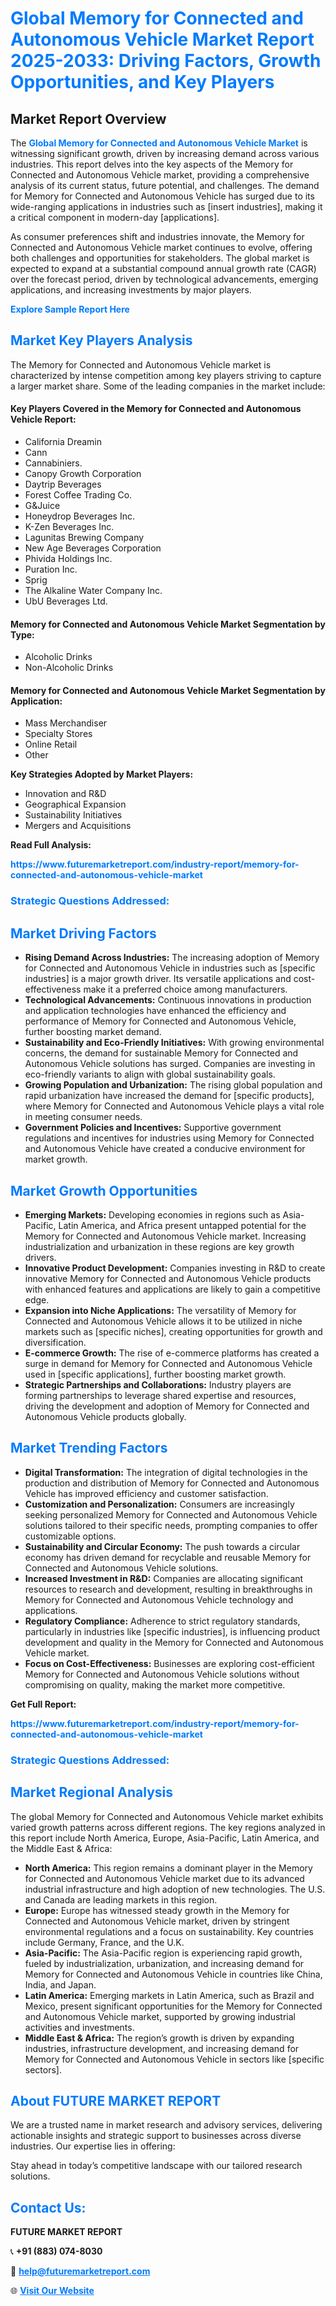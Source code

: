 <h1 style="color: #007BFF;">Global Memory for Connected and Autonomous Vehicle Market Report 2025-2033: Driving Factors, Growth Opportunities, and Key Players</h1>

<section id="overview">
<h2>Market Report Overview</h2>
<p>The <a href="https://www.futuremarketreport.com/industry-report/memory-for-connected-and-autonomous-vehicle-market" style="color: #007BFF; text-decoration: none;"><strong>Global Memory for Connected and Autonomous Vehicle Market</strong></a> is witnessing significant growth, driven by increasing demand across various industries. This report delves into the key aspects of the Memory for Connected and Autonomous Vehicle market, providing a comprehensive analysis of its current status, future potential, and challenges. The demand for Memory for Connected and Autonomous Vehicle has surged due to its wide-ranging applications in industries such as [insert industries], making it a critical component in modern-day [applications].</p>
<p>As consumer preferences shift and industries innovate, the Memory for Connected and Autonomous Vehicle market continues to evolve, offering both challenges and opportunities for stakeholders. The global market is expected to expand at a substantial compound annual growth rate (CAGR) over the forecast period, driven by technological advancements, emerging applications, and increasing investments by major players.</p>
</section>

<section id="overview">
<p><a href="https://www.futuremarketreport.com/request-sample/reportId=36693" style="color: #007BFF; text-decoration: none;"><strong>Explore Sample Report Here</strong></a></p>
</section>

<section id="key-players">
<h2 style="color: #007BFF;">Market Key Players Analysis</h2>
<p>The Memory for Connected and Autonomous Vehicle market is characterized by intense competition among key players striving to capture a larger market share. Some of the leading companies in the market include:</p>
<h4>Key Players Covered in the Memory for Connected and Autonomous Vehicle Report:</h4>
<ul><li>California Dreamin</li><li>Cann</li><li>Cannabiniers.</li><li>Canopy Growth Corporation</li><li>Daytrip Beverages</li><li>Forest Coffee Trading Co.</li><li>G&amp;Juice</li><li>Honeydrop Beverages Inc.</li><li>K-Zen Beverages Inc.</li><li>Lagunitas Brewing Company</li><li>New Age Beverages Corporation</li><li>Phivida Holdings Inc.</li><li>Puration Inc.</li><li>Sprig</li><li>The Alkaline Water Company Inc.</li><li>UbU Beverages Ltd.</li></ul>
<h4>Memory for Connected and Autonomous Vehicle Market Segmentation by Type:</h4>
<ul><li>Alcoholic Drinks</li><li>Non-Alcoholic Drinks</li></ul>

<h4>Memory for Connected and Autonomous Vehicle Market Segmentation by Application:</h4>
<ul><li>Mass Merchandiser</li><li>Specialty Stores</li><li>Online Retail</li><li>Other</li></ul>
<p><strong>Key Strategies Adopted by Market Players:</strong></p>
<ul>
<li>Innovation and R&D</li>
<li>Geographical Expansion</li>
<li>Sustainability Initiatives</li>
<li>Mergers and Acquisitions</li>
</ul>
</section>

<section>
<p><strong>Read Full Analysis: </strong></p><a href="https://www.futuremarketreport.com/industry-report/memory-for-connected-and-autonomous-vehicle-market" style="color: #007BFF; text-decoration: none;"><strong>https://www.futuremarketreport.com/industry-report/memory-for-connected-and-autonomous-vehicle-market</strong></a>
<h3 style="color: #007BFF;">Strategic Questions Addressed:</h3>
</section>

<section id="driving-factors">
<h2 style="color: #007BFF;">Market Driving Factors</h2>
<ul>
<li><strong>Rising Demand Across Industries:</strong> The increasing adoption of Memory for Connected and Autonomous Vehicle in industries such as [specific industries] is a major growth driver. Its versatile applications and cost-effectiveness make it a preferred choice among manufacturers.</li>
<li><strong>Technological Advancements:</strong> Continuous innovations in production and application technologies have enhanced the efficiency and performance of Memory for Connected and Autonomous Vehicle, further boosting market demand.</li>
<li><strong>Sustainability and Eco-Friendly Initiatives:</strong> With growing environmental concerns, the demand for sustainable Memory for Connected and Autonomous Vehicle solutions has surged. Companies are investing in eco-friendly variants to align with global sustainability goals.</li>
<li><strong>Growing Population and Urbanization:</strong> The rising global population and rapid urbanization have increased the demand for [specific products], where Memory for Connected and Autonomous Vehicle plays a vital role in meeting consumer needs.</li>
<li><strong>Government Policies and Incentives:</strong> Supportive government regulations and incentives for industries using Memory for Connected and Autonomous Vehicle have created a conducive environment for market growth.</li>
</ul>
</section>

<section id="growth-opportunities">
<h2 style="color: #007BFF;">Market Growth Opportunities</h2>
<ul>
<li><strong>Emerging Markets:</strong> Developing economies in regions such as Asia-Pacific, Latin America, and Africa present untapped potential for the Memory for Connected and Autonomous Vehicle market. Increasing industrialization and urbanization in these regions are key growth drivers.</li>
<li><strong>Innovative Product Development:</strong> Companies investing in R&D to create innovative Memory for Connected and Autonomous Vehicle products with enhanced features and applications are likely to gain a competitive edge.</li>
<li><strong>Expansion into Niche Applications:</strong> The versatility of Memory for Connected and Autonomous Vehicle allows it to be utilized in niche markets such as [specific niches], creating opportunities for growth and diversification.</li>
<li><strong>E-commerce Growth:</strong> The rise of e-commerce platforms has created a surge in demand for Memory for Connected and Autonomous Vehicle used in [specific applications], further boosting market growth.</li>
<li><strong>Strategic Partnerships and Collaborations:</strong> Industry players are forming partnerships to leverage shared expertise and resources, driving the development and adoption of Memory for Connected and Autonomous Vehicle products globally.</li>
</ul>
</section>

<section id="trending-factors">
<h2 style="color: #007BFF;">Market Trending Factors</h2>
<ul>
<li><strong>Digital Transformation:</strong> The integration of digital technologies in the production and distribution of Memory for Connected and Autonomous Vehicle has improved efficiency and customer satisfaction.</li>
<li><strong>Customization and Personalization:</strong> Consumers are increasingly seeking personalized Memory for Connected and Autonomous Vehicle solutions tailored to their specific needs, prompting companies to offer customizable options.</li>
<li><strong>Sustainability and Circular Economy:</strong> The push towards a circular economy has driven demand for recyclable and reusable Memory for Connected and Autonomous Vehicle solutions.</li>
<li><strong>Increased Investment in R&D:</strong> Companies are allocating significant resources to research and development, resulting in breakthroughs in Memory for Connected and Autonomous Vehicle technology and applications.</li>
<li><strong>Regulatory Compliance:</strong> Adherence to strict regulatory standards, particularly in industries like [specific industries], is influencing product development and quality in the Memory for Connected and Autonomous Vehicle market.</li>
<li><strong>Focus on Cost-Effectiveness:</strong> Businesses are exploring cost-efficient Memory for Connected and Autonomous Vehicle solutions without compromising on quality, making the market more competitive.</li>
</ul>
</section>

<section>
<p><strong>Get Full Report: </strong></p><a href="https://www.futuremarketreport.com/industry-report/memory-for-connected-and-autonomous-vehicle-market" style="color: #007BFF; text-decoration: none;"><strong>https://www.futuremarketreport.com/industry-report/memory-for-connected-and-autonomous-vehicle-market</strong></a>
<h3 style="color: #007BFF;">Strategic Questions Addressed:</h3>
</section>


<section id="regional-analysis">
<h2 style="color: #007BFF;">Market Regional Analysis</h2>
<p>The global Memory for Connected and Autonomous Vehicle market exhibits varied growth patterns across different regions. The key regions analyzed in this report include North America, Europe, Asia-Pacific, Latin America, and the Middle East & Africa:</p>
<ul>
<li><strong>North America:</strong> This region remains a dominant player in the Memory for Connected and Autonomous Vehicle market due to its advanced industrial infrastructure and high adoption of new technologies. The U.S. and Canada are leading markets in this region.</li>
<li><strong>Europe:</strong> Europe has witnessed steady growth in the Memory for Connected and Autonomous Vehicle market, driven by stringent environmental regulations and a focus on sustainability. Key countries include Germany, France, and the U.K.</li>
<li><strong>Asia-Pacific:</strong> The Asia-Pacific region is experiencing rapid growth, fueled by industrialization, urbanization, and increasing demand for Memory for Connected and Autonomous Vehicle in countries like China, India, and Japan.</li>
<li><strong>Latin America:</strong> Emerging markets in Latin America, such as Brazil and Mexico, present significant opportunities for the Memory for Connected and Autonomous Vehicle market, supported by growing industrial activities and investments.</li>
<li><strong>Middle East & Africa:</strong> The region’s growth is driven by expanding industries, infrastructure development, and increasing demand for Memory for Connected and Autonomous Vehicle in sectors like [specific sectors].</li>
</ul>
</section>

<footer>
<h2 style="color: #007BFF;">About FUTURE MARKET REPORT</h2>
<p>We are a trusted name in market research and advisory services, delivering actionable insights and strategic support to businesses across diverse industries. Our expertise lies in offering:</p>

<p>Stay ahead in today’s competitive landscape with our tailored research solutions.</p>

<h2 style="color: #007BFF;">Contact Us:</h2>
<p><strong>FUTURE MARKET REPORT</strong></p>
<p>📞 <strong>+91 (883) 074-8030</strong></p>
<p>📧 <strong><a href="mailto:help@futuremarketreport.com" style="color: #007BFF;">help@futuremarketreport.com</a></strong></p>
<p>🌐 <strong><a href="https://www.futuremarketreport.com/" style="color: #007BFF;">Visit Our Website</a></strong></p>
</footer>